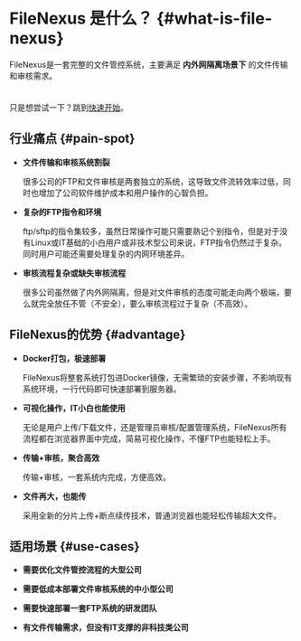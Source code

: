 # FileNexus 是什么？ {#what-is-file-nexus}

FileNexus是一套完整的文件管控系统，主要满足 **内外网隔离场景下** 的文件传输和审核需求。

<div class="tip custom-block" style="padding-top: 8px">

只是想尝试一下？跳到[快速开始](./getting-started)。

</div>

## 行业痛点 {#pain-spot}

- **文件传输和审核系统割裂**

  很多公司的FTP和文件审核是两套独立的系统，这导致文件流转效率过低，同时也增加了公司软件维护成本和用户操作的心智负担。
  
- **复杂的FTP指令和环境**

  ftp/sftp的指令集较多，虽然日常操作可能只需要熟记个别指令，但是对于没有Linux或IT基础的小白用户或非技术型公司来说，FTP指令仍然过于复杂。同时用户可能还需要处理复杂的内网环境差异。

- **审核流程复杂或缺失审核流程**

  很多公司虽然做了内外网隔离，但是对文件审核的态度可能走向两个极端，要么就完全放任不管（不安全），要么审核流程过于复杂（不高效）。

## FileNexus的优势 {#advantage}

- **Docker打包，极速部署**

  FileNexus将整套系统打包进Docker镜像，无需繁琐的安装步骤，不影响现有系统环境，一行代码即可快速部署到服务器。

- **可视化操作，IT小白也能使用**

  无论是用户上传/下载文件，还是管理员审核/配置管理系统，FileNexus所有流程都在浏览器界面中完成，简易可视化操作，不懂FTP也能轻松上手。

- **传输+审核，聚合高效**

  传输+审核，一套系统内完成，方便高效。

- **文件再大，也能传**

  采用全新的分片上传+断点续传技术，普通浏览器也能轻松传输超大文件。

## 适用场景 {#use-cases}

- **需要优化文件管控流程的大型公司**
  
- **需要低成本部署文件审核系统的中小型公司**

- **需要快速部署一套FTP系统的研发团队**

- **有文件传输需求，但没有IT支撑的非科技类公司**